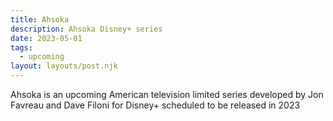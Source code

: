 ```yaml
---
title: Ahsoka
description: Ahsoka Disney+ series
date: 2023-05-01
tags:
  - upcoming
layout: layouts/post.njk
---
```

Ahsoka is an upcoming American television limited series developed by Jon Favreau and Dave Filoni for Disney+ scheduled to be released in 2023

